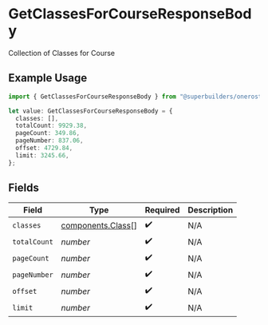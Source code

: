# GetClassesForCourseResponseBody

Collection of Classes for Course

## Example Usage

```typescript
import { GetClassesForCourseResponseBody } from "@superbuilders/oneroster/models/operations";

let value: GetClassesForCourseResponseBody = {
  classes: [],
  totalCount: 9929.38,
  pageCount: 349.86,
  pageNumber: 837.06,
  offset: 4729.84,
  limit: 3245.66,
};
```

## Fields

| Field                                                  | Type                                                   | Required                                               | Description                                            |
| ------------------------------------------------------ | ------------------------------------------------------ | ------------------------------------------------------ | ------------------------------------------------------ |
| `classes`                                              | [components.Class](../../models/components/class.md)[] | :heavy_check_mark:                                     | N/A                                                    |
| `totalCount`                                           | *number*                                               | :heavy_check_mark:                                     | N/A                                                    |
| `pageCount`                                            | *number*                                               | :heavy_check_mark:                                     | N/A                                                    |
| `pageNumber`                                           | *number*                                               | :heavy_check_mark:                                     | N/A                                                    |
| `offset`                                               | *number*                                               | :heavy_check_mark:                                     | N/A                                                    |
| `limit`                                                | *number*                                               | :heavy_check_mark:                                     | N/A                                                    |